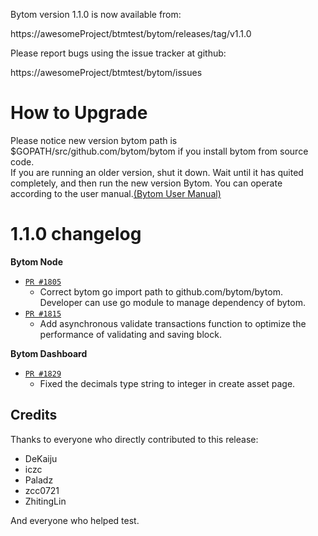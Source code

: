 Bytom version 1.1.0 is now available from:

  https://awesomeProject/btmtest/bytom/releases/tag/v1.1.0


Please report bugs using the issue tracker at github:

  https://awesomeProject/btmtest/bytom/issues

How to Upgrade
===============

Please notice new version bytom path is $GOPATH/src/github.com/bytom/bytom if you install bytom from source code.  
If you are running an older version, shut it down. Wait until it has quited completely, and then run the new version Bytom.
You can operate according to the user manual.[(Bytom User Manual)](https://bytom.io/wp-content/themes/freddo/images/wallet/BytomUsermanualV1.0_en.pdf)


1.1.0 changelog
================
__Bytom Node__

+ [`PR #1805`](https://awesomeProject/btmtest/bytom/pull/1805)
    - Correct bytom go import path to github.com/bytom/bytom. Developer can use go module to manage dependency of bytom. 
+ [`PR #1815`](https://awesomeProject/btmtest/bytom/pull/1815) 
    - Add asynchronous validate transactions function to optimize the performance of validating and saving block. 

__Bytom Dashboard__

+ [`PR #1829`](https://awesomeProject/btmtest/bytom/pull/1829) 
    - Fixed the decimals type string to integer in create asset page.

Credits
--------

Thanks to everyone who directly contributed to this release:

- DeKaiju
- iczc
- Paladz
- zcc0721
- ZhitingLin

And everyone who helped test.
